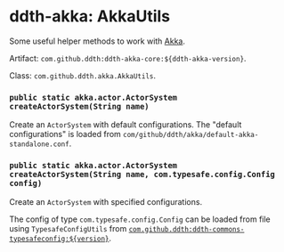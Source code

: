 # ddth-akka: AkkaUtils

Some useful helper methods to work with [Akka](https://akka.io).

Artifact: `com.github.ddth:ddth-akka-core:${ddth-akka-version}`.

Class: `com.github.ddth.akka.AkkaUtils`.

### `public static akka.actor.ActorSystem createActorSystem(String name)`

Create an `ActorSystem` with default configurations. The "default configurations" is loaded from `com/github/ddth/akka/default-akka-standalone.conf`.

### `public static akka.actor.ActorSystem createActorSystem(String name, com.typesafe.config.Config config)`

Create an `ActorSystem` with specified configurations.

The config of type `com.typesafe.config.Config` can be loaded from file using `TypesafeConfigUtils` from [`com.github.ddth:ddth-commons-typesafeconfig:${version}`](https://github.com/DDTH/ddth-commons).
